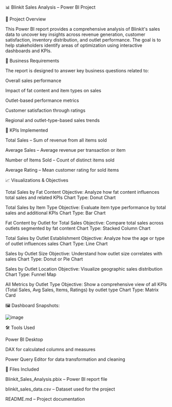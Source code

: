 📊 Blinkit Sales Analysis – Power BI Project

📝 Project Overview

This Power BI report provides a comprehensive analysis of Blinkit's sales data to uncover key insights across revenue generation, customer satisfaction, inventory distribution, and outlet performance. The goal is to help stakeholders identify areas of optimization using interactive dashboards and KPIs.

🎯 Business Requirements

The report is designed to answer key business questions related to:

Overall sales performance

Impact of fat content and item types on sales

Outlet-based performance metrics

Customer satisfaction through ratings

Regional and outlet-type-based sales trends

📌 KPIs Implemented

Total Sales – Sum of revenue from all items sold

Average Sales – Average revenue per transaction or item

Number of Items Sold – Count of distinct items sold

Average Rating – Mean customer rating for sold items


📈 Visualizations & Objectives

Total Sales by Fat Content
Objective: Analyze how fat content influences total sales and related KPIs
Chart Type: Donut Chart

Total Sales by Item Type
Objective: Evaluate item type performance by total sales and additional KPIs
Chart Type: Bar Chart

Fat Content by Outlet for Total Sales
Objective: Compare total sales across outlets segmented by fat content
Chart Type: Stacked Column Chart

Total Sales by Outlet Establishment
Objective: Analyze how the age or type of outlet influences sales
Chart Type: Line Chart

Sales by Outlet Size
Objective: Understand how outlet size correlates with sales
Chart Type: Donut or Pie Chart

Sales by Outlet Location
Objective: Visualize geographic sales distribution
Chart Type: Funnel Map

All Metrics by Outlet Type
Objective: Show a comprehensive view of all KPIs (Total Sales, Avg Sales, Items, Ratings) by outlet type
Chart Type: Matrix Card

🖼️ Dashboard Snapshots: 

![image](https://github.com/user-attachments/assets/009f428e-6867-4c38-ad58-4a7147a2e1e1)

🛠 Tools Used

Power BI Desktop

DAX for calculated columns and measures

Power Query Editor for data transformation and cleaning

📂 Files Included

Blinkit_Sales_Analysis.pbix – Power BI report file

blinkit_sales_data.csv – Dataset used for the project

README.md – Project documentation


